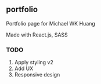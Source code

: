 ## portfolio
Portfolio page for Michael WK Huang

Made with React.js, SASS

### TODO
1. Apply styling v2
2. Add UX
3. Responsive design